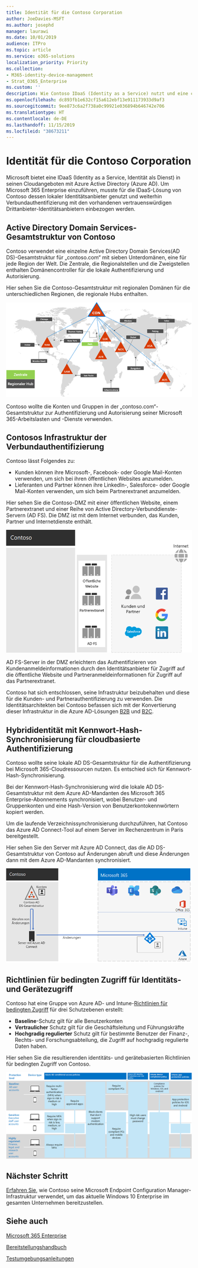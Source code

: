 ```yaml
---
title: Identität für die Contoso Corporation
author: JoeDavies-MSFT
ms.author: josephd
manager: laurawi
ms.date: 10/01/2019
audience: ITPro
ms.topic: article
ms.service: o365-solutions
localization_priority: Priority
ms.collection:
- M365-identity-device-management
- Strat_O365_Enterprise
ms.custom: ''
description: Wie Contoso IDaaS (Identity as a Service) nutzt und eine cloudbasierte Authentifizierung für seine Mitarbeiter und eine Verbundauthentifizierung für Partner und Kunden bereitstellt.
ms.openlocfilehash: dc893fb1e632cf15a612ebf13e911173933d9af3
ms.sourcegitcommit: 9ee873c6a2f738a0c99921e036894b646742e706
ms.translationtype: HT
ms.contentlocale: de-DE
ms.lasthandoff: 11/15/2019
ms.locfileid: "38673211"
---
```

# <a name="identity-for-the-contoso-corporation"></a>Identität für die Contoso Corporation

Microsoft bietet eine IDaaS (Identity as a Service, Identität als Dienst) in seinen Cloudangeboten mit Azure Active Directory (Azure AD). Um Microsoft 365 Enterprise einzuführen, musste für die IDaaS-Lösung von Contoso dessen lokaler Identitätsanbieter genutzt und weiterhin Verbundauthentifizierung mit den vorhandenen vertrauenswürdigen Drittanbieter-Identitätsanbietern einbezogen werden.

## <a name="contosos-active-directory-domain-services-forest"></a>Active Directory Domain Services-Gesamtstruktur von Contoso

Contoso verwendet eine einzelne Active Directory Domain Services(AD DS)-Gesamtstruktur für „contoso.com“ mit sieben Unterdomänen, eine für jede Region der Welt. Die Zentrale, die Regionalstellen und die Zweigstellen enthalten Domänencontroller für die lokale Authentifizierung und Autorisierung.

Hier sehen Sie die Contoso-Gesamtstruktur mit regionalen Domänen für die unterschiedlichen Regionen, die regionale Hubs enthalten.

![Gesamtstruktur und Domänen von Contoso weltweit](./media/contoso-identity/contoso-identity-fig1.png)
 
Contoso wollte die Konten und Gruppen in der „contoso.com“-Gesamtstruktur zur Authentifizierung und Autorisierung seiner Microsoft 365-Arbeitslasten und -Dienste verwenden.

## <a name="contosos-federated-authentication-infrastructure"></a>Contosos Infrastruktur der Verbundauthentifizierung

Contoso lässt Folgendes zu:

- Kunden können ihre Microsoft-, Facebook- oder Google Mail-Konten verwenden, um sich bei ihren öffentlichen Websites anzumelden.
- Lieferanten und Partner können ihre LinkedIn-, Salesforce- oder Google Mail-Konten verwenden, um sich beim Partnerextranet anzumelden.

Hier sehen Sie die Contoso-DMZ mit einer öffentlichen Website, einem Partnerextranet und einer Reihe von Active Directory-Verbunddienste-Servern (AD FS). Die DMZ ist mit dem Internet verbunden, das Kunden, Partner und Internetdienste enthält.

![Unterstützung von Contoso für die Verbundauthentifizierung für Kunden und Partner](./media/contoso-identity/contoso-identity-fig2.png)
 
AD FS-Server in der DMZ erleichtern das Authentifizieren von Kundenanmeldeinformationen durch den Identitätsanbieter für Zugriff auf die öffentliche Website und Partneranmeldeinformationen für Zugriff auf das Partnerextranet.

Contoso hat sich entschlossen, seine Infrastruktur beizubehalten und diese für die Kunden- und Partnerauthentifizierung zu verwenden. Die Identitätsarchitekten bei Contoso befassen sich mit der Konvertierung dieser Infrastruktur in die Azure AD-Lösungen [B2B](https://docs.microsoft.com/azure/active-directory/b2b/hybrid-organizations) und [B2C](https://docs.microsoft.com/azure/active-directory-b2c/solution-articles).

## <a name="hybrid-identity-with-password-hash-synchronization-for-cloud-based-authentication"></a>Hybrididentität mit Kennwort-Hash-Synchronisierung für cloudbasierte Authentifizierung

Contoso wollte seine lokale AD DS-Gesamtstruktur für die Authentifizierung bei Microsoft 365-Cloudressourcen nutzen. Es entschied sich für Kennwort-Hash-Synchronisierung.

Bei der Kennwort-Hash-Synchronisierung wird die lokale AD DS-Gesamtstruktur mit dem Azure AD-Mandanten des Microsoft 365 Enterprise-Abonnements synchronisiert, wobei Benutzer- und Gruppenkonten und eine Hash-Version von Benutzerkontokennwörtern kopiert werden. 

Um die laufende Verzeichnissynchronisierung durchzuführen, hat Contoso das Azure AD Connect-Tool auf einem Server im Rechenzentrum in Paris bereitgestellt. 

Hier sehen Sie den Server mit Azure AD Connect, das die AD DS-Gesamtstruktur von Contoso auf Änderungen abruft und diese Änderungen dann mit dem Azure AD-Mandanten synchronisiert.

![Infrastruktur für die PHS-Verzeichnissynchronisierung von Contoso](./media/contoso-identity/contoso-identity-fig4.png)
 
## <a name="conditional-access-policies-for-identity-and-device-access"></a>Richtlinien für bedingten Zugriff für Identitäts- und Gerätezugriff

Contoso hat eine Gruppe von Azure AD- und Intune-[Richtlinien für bedingten Zugriff](identity-access-policies.md) für drei Schutzebenen erstellt:

- **Baseline**-Schutz gilt für alle Benutzerkonten
- **Vertraulicher** Schutz gilt für die Geschäftsleitung und Führungskräfte
- **Hochgradig regulierter** Schutz gilt für bestimmte Benutzer der Finanz-, Rechts- und Forschungsabteilung, die Zugriff auf hochgradig regulierte Daten haben.

Hier sehen Sie die resultierenden identitäts- und gerätebasierten Richtlinien für bedingten Zugriff von Contoso.

![Identitäts- und gerätebasierte Richtlinien für bedingten Zugriff](./media/contoso-identity/contoso-identity-fig5.png)
 
## <a name="next-step"></a>Nächster Schritt

[Erfahren Sie](contoso-win10.md), wie Contoso seine Microsoft Endpoint Configuration Manager-Infrastruktur verwendet, um das aktuelle Windows 10 Enterprise im gesamten Unternehmen bereitzustellen.

## <a name="see-also"></a>Siehe auch

[Microsoft 365 Enterprise](identity-infrastructure.md)

[Bereitstellungshandbuch](deploy-microsoft-365-enterprise.md)

[Testumgebungsanleitungen](m365-enterprise-test-lab-guides.md)
